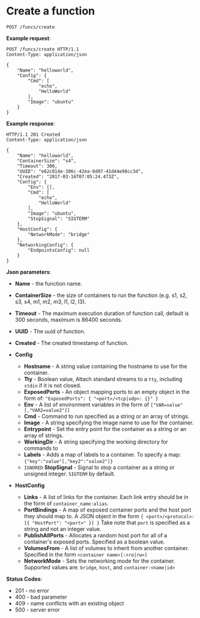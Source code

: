 # Create a function

`POST /funcs/create`

**Example request**:

```
POST /funcs/create HTTP/1.1
Content-Type: application/json

{
    "Name": "helloworld",
    "Config": {
        "Cmd": [
            "echo",
            "HelloWorld"
        ],
        "Image": "ubuntu"
    }
}
```

**Example response**:

```
HTTP/1.1 201 Created
Content-Type: application/json

{
    "Name": "helloworld",
    "ContainerSize": "s4",
    "Timeout": 300,
    "UUID": "e62c014e-386c-42ea-8d07-41d44e98cc3d",
    "Created": "2017-03-16T07:05:24.473Z",
    "Config": {
        "Env": [],
        "Cmd": [
            "echo",
            "HelloWorld"
        ],
        "Image": "ubuntu",
        "StopSignal": "SIGTERM"
    },
    "HostConfig": {
        "NetworkMode": "bridge"
    },
    "NetworkingConfig": {
        "EndpointsConfig": null
    }
}
```

**Json parameters**:

-   **Name** - the function name.
-   **ContainerSize** - the size of containers to run the function (e.g. s1, s2, s3, s4, m1, m2, m3, l1, l2, l3).
-   **Timeout** - The maximum execution duration of function call, default is 300 seconds, maximum is 86400 seconds.
-   **UUID** - The uuid of function.
-   **Created** - The created timestamp of function.

-   **Config**

    -   **Hostname** - A string value containing the hostname to use for the container.
    -   **Tty** - Boolean value, Attach standard streams to a `tty`, including `stdin` if it is not closed.
    -   **ExposedPorts** - An object mapping ports to an empty object in the form of:
          `"ExposedPorts": { "<port>/<tcp|udp>: {}" }`
    -   **Env** - A list of environment variables in the form of `["VAR=value"[,"VAR2=value2"]]`
    -   **Cmd** - Command to run specified as a string or an array of strings.
    -   **Image** - A string specifying the image name to use for the container.
    -   **Entrypoint** - Set the entry point for the container as a string or an array
          of strings.
    -   **WorkingDir** - A string specifying the working directory for commands to
    -   **Labels** - Adds a map of labels to a container. To specify a map: `{"key":"value"[,"key2":"value2"]}`
    -   `IGNORED` **StopSignal** - Signal to stop a container as a string or unsigned integer. `SIGTERM` by default.

-   **HostConfig**

    -   **Links** - A list of links for the container. Each link entry should be
          in the form of `container_name:alias`.
    -   **PortBindings** - A map of exposed container ports and the host port they
          should map to. A JSON object in the form
          `{ <port>/<protocol>: [{ "HostPort": "<port>" }] }`
          Take note that `port` is specified as a string and not an integer value.
    -   **PublishAllPorts** - Allocates a random host port for all of a container's
          exposed ports. Specified as a boolean value.
    -   **VolumesFrom** - A list of volumes to inherit from another container.
          Specified in the form `<container name>[:<ro|rw>]`
    -   **NetworkMode** - Sets the networking mode for the container. Supported
          values are: `bridge`, `host`, and `container:<name|id>`

**Status Codes**:

* 201 - no error
* 400 - bad parameter
* 409 - name conflicts with an existing object
* 500 - server error
